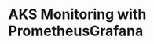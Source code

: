 # AKS Monitoring with PrometheusGrafana                                                                                                                                                                                                                                                                                                                                                                                                                                                                                                                              
